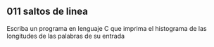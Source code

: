 ## 011 saltos de linea

Escriba un programa en lenguaje C que imprima el histograma de las longitudes de las palabras de su entrada